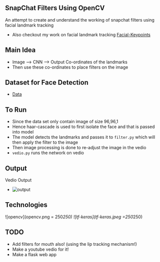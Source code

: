 ## SnapChat Filters Using OpenCV
An attempt to create and understand the working of snapchat filters using facial landmark tracking
- Also checkout my work on facial landmark tracking [Facial-Keypoints](https://github.com/mananmadan/Facial-Keypoints)


## Main Idea
- Image --> CNN --> Output Co-ordinates of the landmarks
- Then use these co-ordinates to place filters on the image 

## Dataset for Face Detection
- [Data](https://www.kaggle.com/drgilermo/face-images-with-marked-landmark-points)

## To Run
- Since the data set only contain image of size 96,96,1
- Hence haar-cascade is used to first isolate the face and that is passed into model
- The model detects the landmarks and passes it to ```filter.py``` which will then apply the filter to the image
- Then image processing is done to re-adjust the image in the vedio
- ```vedio.py``` runs the network on vedio


## Output
Vedio Output
- ![output](output/output.gif)

## Technologies
![opencv](opencv.png = 250*250) ![tf-keras](tf-keras.jpeg =250*250)
## TODO
- Add filters for mouth also! (using the lip tracking mechanism!)
- Make a youtube vedio for it!
- Make a flask web app